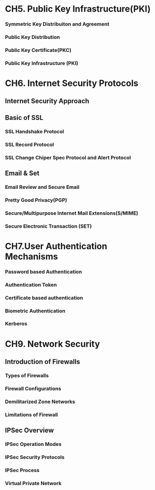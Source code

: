 # CH5. Public Key Infrastructure(PKI)
### Symmetric Key Distribuiton and Agreement
### Public Key Distribution
### Public Key Certificate(PKC)
### Public Key Infrastructure (PKI)

# CH6. Internet Security Protocols
## Internet Security Approach
## Basic of SSL
### SSL Handshake Protocol
### SSL Record Protocol
### SSL Change Chiper Spec Protocol and Alert Protocol
## Email & Set
### Email Review and Secure Email
### Pretty Good Privacy(PGP)
### Secure/Multipurpose Internet Mail Extensions(S/MIME)
### Secure Electronic Transaction (SET)

# CH7.User Authentication Mechanisms
### Password based Authentication
### Authentication Token
### Certificate based authentication
### Biometric Authentication
### Kerberos

# CH9. Network Security
## Introduction of Firewalls
### Types of Firewalls
### Firewall Configurations
### Demilitarized Zone Networks
### Limitations of Firewall

## IPSec Overview
### IPSec Operation Modes
### IPSec Security Protocols
### IPSec Process
### Virtual Private Network
